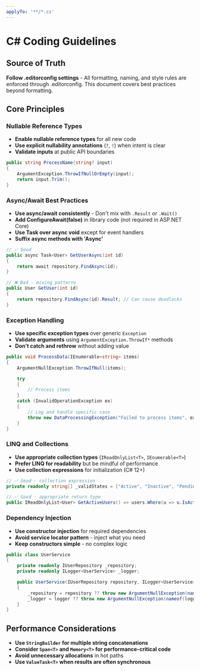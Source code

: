 ```yaml
---
applyTo: '**/*.cs'
---
```


# C# Coding Guidelines

## Source of Truth
**Follow .editorconfig settings** - All formatting, naming, and style rules are enforced through .editorconfig. This document covers best practices beyond formatting.

## Core Principles

### Nullable Reference Types
- **Enable nullable reference types** for all new code
- **Use explicit nullability annotations** (`?`, `!`) when intent is clear
- **Validate inputs** at public API boundaries

```csharp
public string ProcessName(string? input)
{
    ArgumentException.ThrowIfNullOrEmpty(input);
    return input.Trim();
}
```

### Async/Await Best Practices
- **Use async/await consistently** - Don't mix with `.Result` or `.Wait()`
- **Add ConfigureAwait(false)** in library code (not required in ASP.NET Core)
- **Use Task over async void** except for event handlers
- **Suffix async methods with 'Async'**

```csharp
// ✅ Good
public async Task<User> GetUserAsync(int id)
{
    return await repository.FindAsync(id);
}

// ❌ Bad - mixing patterns
public User GetUser(int id)
{
    return repository.FindAsync(id).Result; // Can cause deadlocks
}
```

### Exception Handling
- **Use specific exception types** over generic `Exception`
- **Validate arguments** using `ArgumentException.ThrowIf*` methods
- **Don't catch and rethrow** without adding value

```csharp
public void ProcessData(IEnumerable<string> items)
{
    ArgumentNullException.ThrowIfNull(items);

    try
    {
        // Process items
    }
    catch (InvalidOperationException ex)
    {
        // Log and handle specific case
        throw new DataProcessingException("Failed to process items", ex);
    }
}
```

### LINQ and Collections
- **Use appropriate collection types** (`IReadOnlyList<T>`, `IEnumerable<T>`)
- **Prefer LINQ for readability** but be mindful of performance
- **Use collection expressions** for initialization (C# 12+)

```csharp
// ✅ Good - collection expression
private readonly string[] _validStates = ["Active", "Inactive", "Pending"];

// ✅ Good - appropriate return type
public IReadOnlyList<User> GetActiveUsers() => users.Where(u => u.IsActive).ToList();
```

### Dependency Injection
- **Use constructor injection** for required dependencies
- **Avoid service locator pattern** - inject what you need
- **Keep constructors simple** - no complex logic

```csharp
public class UserService
{
    private readonly IUserRepository _repository;
    private readonly ILogger<UserService> _logger;

    public UserService(IUserRepository repository, ILogger<UserService> logger)
    {
        _repository = repository ?? throw new ArgumentNullException(nameof(repository));
        _logger = logger ?? throw new ArgumentNullException(nameof(logger));
    }
}
```

## Performance Considerations
- **Use `StringBuilder` for multiple string concatenations**
- **Consider `Span<T>` and `Memory<T>` for performance-critical code**
- **Avoid unnecessary allocations** in hot paths
- **Use `ValueTask<T>` when results are often synchronous**
